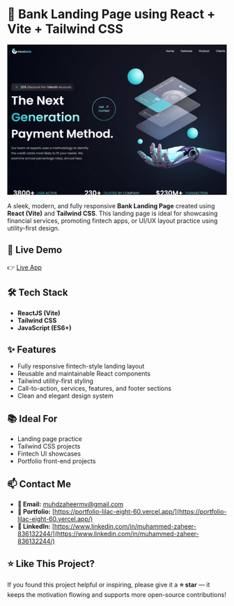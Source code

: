 # 🏦 Bank Landing Page using React + Vite + Tailwind CSS

![Homepage](./src/assets/bank.png)

A sleek, modern, and fully responsive **Bank Landing Page** created using **React (Vite)** and **Tailwind CSS**. This landing page is ideal for showcasing financial services, promoting fintech apps, or UI/UX layout practice using utility-first design.

## 🚀 Live Demo

👉 [Live App](https://muhdzaheermv.github.io/bank-landing-react-vite-tailwind/)

## 🛠️ Tech Stack

- **ReactJS (Vite)**
- **Tailwind CSS**
- **JavaScript (ES6+)**

## ✨ Features

- Fully responsive fintech-style landing layout
- Reusable and maintainable React components
- Tailwind utility-first styling
- Call-to-action, services, features, and footer sections
- Clean and elegant design system


## 📚 Ideal For

- Landing page practice
- Tailwind CSS projects
- Fintech UI showcases
- Portfolio front-end projects

## 📫 Contact Me

- **📧 Email:** muhdzaheermv@gmail.com  
- **🔗 Portfolio:** [https://portfolio-lilac-eight-60.vercel.app/](https://portfolio-lilac-eight-60.vercel.app/)  
- **💼 LinkedIn:** [https://www.linkedin.com/in/muhammed-zaheer-836132244/](https://www.linkedin.com/in/muhammed-zaheer-836132244/)

## ⭐ Like This Project?

If you found this project helpful or inspiring, please give it a **⭐ star** — it keeps the motivation flowing and supports more open-source contributions!

